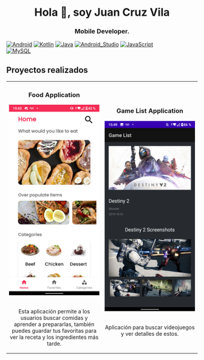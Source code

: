 <!--
**yunagosh7/yunagosh7** is a ✨ _special_ ✨ repository because its `README.md` (this file) appears on your GitHub profile.

Here are some ideas to get you started:

- 🔭 I’m currently working on ...
- 🌱 I’m currently learning ...
- 👯 I’m looking to collaborate on ...
- 🤔 I’m looking for help with ...
- 💬 Ask me about ...
- 📫 How to reach me: ...
- 😄 Pronouns: ...
- ⚡ Fun fact: ...
-->

<h1 align="center">Hola 👋, soy Juan Cruz Vila</h1>
<h3 align="center">Mobile Developer.</h3>


[![Android](https://img.shields.io/badge/Android-3DDC84?style=flat-square&logo=android&logoColor=black&labelColor=3DDC84)]()
[![Kotlin](https://img.shields.io/badge/Kotlin-AE57FA?style=flat-square&logo=kotlin&logoColor=white&labelColor=AE57FA)]()
[![Java](https://img.shields.io/badge/Java-AE57FA?style=flat-square&logo=java&logoColor=white&labelColor=AE57FA)]()
[![Android_Studio](https://img.shields.io/badge/Android_Studio-3DDC84?style=flat-square&logo=android-studio&logoColor=black&labelColor=3DDC84)]()
[![JavaScript](https://img.shields.io/badge/JavaScript-F7DF1E?style=flat-square&logo=javascript&logoColor=black&labelColor=F7DF1E)]()
</br>
[![MySQL](https://img.shields.io/badge/MySQL-279FDF?style=flat-square&logo=mysql&logoColor=white&labelColor=279FDF)]()
</br>


## Proyectos realizados
<table>
<tr>
<td width="50%">
<h3 align="center">Food Application</h3>
<div align="center">
<a href=""https://github.com/yunagosh7/food-application" target="_blank"><img src="https://raw.githubusercontent.com/yunagosh7/readme_images/main/Screenshot_20230416-194303.png" width="350" alt="Food Application"></a>
<br>
<br>
<p>Esta aplicación permite a los usuarios buscar comidas y aprender a prepararlas, también puedes guardar tus favoritas para ver la receta y los ingredientes más tarde.</p>
</div>
                                                                                      
</td>

<td width="50%">
               <br>
<h3 align="center">Game List Application</h3>
<div align="center">                                       
<a href="https://github.com/yunagosh7/game-list-application" target="_blank"><img src="https://raw.githubusercontent.com/yunagosh7/game-list-application/main/readme_images/game_detail.png" width="350" alt="Game List Application"></a>
<br>
<br>
</p>Aplicación para buscar videojuegos y ver detalles de estos.</p>
</div>                                                             
</table>                                                                                 
</div>
<br>
